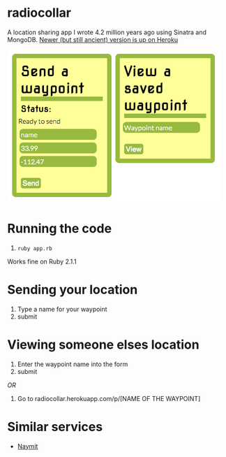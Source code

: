 radiocollar
===========
A location sharing app I wrote 4.2 million years ago using Sinatra and MongoDB. [Newer (but still ancient) version is up on Heroku](http://radiocollar.herokuapp.com/)

![screenshot](screenshot.png "screenshot")

Running the code
================
1. `ruby app.rb`

Works fine on Ruby 2.1.1

Sending your location
=====================
1. Type a name for your waypoint
2. submit

Viewing someone elses location
==============================
1. Enter the waypoint name into the form
2. submit

_OR_

1. Go to radiocollar.herokuapp.com/p/[NAME OF THE WAYPOINT]

Similar services
================

 * [Naymit](www.naymit.com)

